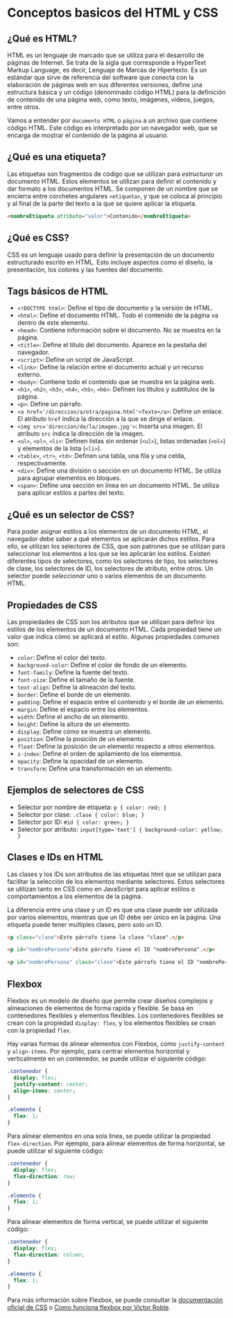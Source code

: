 # Conceptos basicos del HTML y CSS

## ¿Qué es HTML?

HTML es un lenguaje de marcado que se utiliza para el desarrollo de páginas de Internet. Se trata de la sigla que corresponde a HyperText Markup Language, es decir, Lenguaje de Marcas de Hipertexto. Es un estándar que sirve de referencia del software que conecta con la elaboración de páginas web en sus diferentes versiones, define una estructura básica y un código (denominado código HTML) para la definición de contenido de una página web, como texto, imágenes, videos, juegos, entre otros.

Vamos a entender por `documento HTML` o `página` a un archivo que contiene código HTML. Este código es interpretado por un navegador web, que se encarga de mostrar el contenido de la página al usuario.

## ¿Qué es una etiqueta?

Las etiquetas son fragmentos de código que se utilizan para *estructurar* un documento HTML. Estos elementos se utilizan para definir el contenido y dar formato a los documentos HTML. Se componen de un nombre que se encierra entre corchetes angulares `<etiqueta>`, y que se coloca al principio y al final de la parte del texto a la que se quiere aplicar la etiqueta.

```html
<nombreEtiqueta atributo="valor">Contenido</nombreEtiqueta>
```

## ¿Qué es CSS?

CSS es un lenguaje usado para definir la presentación de un documento estructurado escrito en HTML. Esto incluye aspectos como el diseño, la presentación, los colores y las fuentes del documento.

## Tags básicos de HTML

- `<!DOCTYPE html>`: Define el tipo de documento y la versión de HTML.
- `<html>`: Define el documento HTML. Todo el contenido de la página va dentro de este elemento.
- `<head>`: Contiene información sobre el documento. No se muestra en la página. 
- `<title>`: Define el título del documento. Aparece en la pestaña del navegador.
- `<script>`: Define un script de JavaScript.
- `<link>`: Define la relación entre el documento actual y un recurso externo.
- `<body>`: Contiene todo el contenido que se muestra en la página web.
- `<h1>`, `<h2>`, `<h3>`, `<h4>`, `<h5>`, `<h6>`: Definen los títulos y subtítulos de la página.
- `<p>`: Define un párrafo.
- `<a href='/direccion/a/otra/pagina.html'>Texto</a>`: Define un enlace. El atributo `href` indica la dirección a la que se dirige el enlace.
- `<img src='direccion/de/la/imagen.jpg'>`: Inserta una imagen. El atributo `src` indica la dirección de la imagen.
- `<ul>`, `<ol>`, `<li>`: Definen listas sin ordenar (`<ul>`), listas ordenadas (`<ol>`) y elementos de la lista (`<li>`).
- `<table>`, `<tr>`, `<td>`: Definen una tabla, una fila y una celda, respectivamente.
- `<div>`: Define una división o sección en un documento HTML. Se utiliza para agrupar elementos en bloques.
- `<span>`: Define una sección en línea en un documento HTML. Se utiliza para aplicar estilos a partes del texto.

## ¿Qué es un selector de CSS?

Para poder asignar estilos a los elementos de un documento HTML, el navegador debe saber a qué elementos se aplicarán dichos estilos. Para ello, se utilizan los selectores de CSS, que son patrones que se utilizan para seleccionar los elementos a los que se les aplicarán los estilos. Existen diferentes tipos de selectores, como los selectores de tipo, los selectores de clase, los selectores de ID, los selectores de atributo, entre otros. Un selector puede *seleccionar* uno o varios elementos de un documento HTML.

## Propiedades de CSS

Las propiedades de CSS son los atributos que se utilizan para definir los estilos de los elementos de un documento HTML. Cada propiedad tiene un valor que indica cómo se aplicará el estilo. Algunas propiedades comunes son:

- `color`: Define el color del texto.
- `background-color`: Define el color de fondo de un elemento.
- `font-family`: Define la fuente del texto.
- `font-size`: Define el tamaño de la fuente.
- `text-align`: Define la alineación del texto.
- `border`: Define el borde de un elemento.
- `padding`: Define el espacio entre el contenido y el borde de un elemento.
- `margin`: Define el espacio entre los elementos.
- `width`: Define el ancho de un elemento.
- `height`: Define la altura de un elemento.
- `display`: Define cómo se muestra un elemento.
- `position`: Define la posición de un elemento.
- `float`: Define la posición de un elemento respecto a otros elementos.
- `z-index`: Define el orden de apilamiento de los elementos.
- `opacity`: Define la opacidad de un elemento.
- `transform`: Define una transformación en un elemento.

## Ejemplos de selectores de CSS

- Selector por nombre de etiqueta: `p { color: red; }`
- Selector por clase: `.clase { color: blue; }`
- Selector por ID: `#id { color: green; }`
- Selector por atributo: `input[type='text'] { background-color: yellow; }`

## Clases e IDs en HTML

Las clases y los IDs son atributos de las etiquetas html que se utilizan para facilitar la selección de los elementos mediante selectores. Estos selectores se utilizan tanto en CSS como en JavaScript para aplicar estilos o comportamientos a los elementos de la página. 

La diferencia entre una clase y un ID es que una clase puede ser utilizada por varios elementos, mientras que un ID debe ser único en la página. Una etiqueta puede tener multiples clases, pero solo un ID.

```html
<p class="clase">Este párrafo tiene la clase "clase".</p>

<p id="nombrePersona">Este párrafo tiene el ID "nombrePersona".</p>

<p id="nombrePersona" class="clase">Este párrafo tiene el ID "nombrePersona" y la clase "clase".</p>
```

## Flexbox

Flexbox es un modelo de diseño que permite crear diseños complejos y alineaciones de elementos de forma rapida y flexible. Se basa en contenedores flexibles y elementos flexibles. Los contenedores flexibles se crean con la propiedad `display: flex`, y los elementos flexibles se crean con la propiedad `flex`.

Hay varias formas de alinear elementos con Flexbox, como `justify-content` y `align-items`. Por ejemplo, para centrar elementos horizontal y verticalmente en un contenedor, se puede utilizar el siguiente código:

```css
.contenedor {
  display: flex;
  justify-content: center;
  align-items: center;
}

.elemento {
  flex: 1;
}
```

Para alinear elementos en una sola linea, se puede utilizar la propiedad `flex-direction`. Por ejemplo, para alinear elementos de forma horizontal, se puede utilizar el siguiente código:

```css
.contenedor {
  display: flex;
  flex-direction: row;
}

.elemento {
  flex: 1;
}
```

Para alinear elementos de forma vertical, se puede utilizar el siguiente código:

```css
.contenedor {
  display: flex;
  flex-direction: column;
}

.elemento {
  flex: 1;
}
```
Para más información sobre Flexbox, se puede consultar la [documentación oficial de CSS](https://developer.mozilla.org/es/docs/Web/CSS/CSS_Flexible_Box_Layout/Conceptos_Basicos_de_Flexbox) o [Como funciona flexbox por Victor Roble](https://victorroblesweb.es/2022/09/27/como-funciona-flexbox-en-css/).